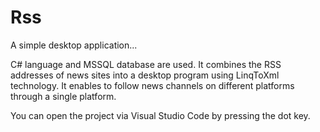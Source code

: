 # Rss
A simple desktop application...

C# language and MSSQL database are used. It combines the RSS addresses of news sites into a desktop program using LinqToXml technology. It enables to follow news channels on different platforms through a single platform.

You can open the project via Visual Studio Code by pressing the dot key.
